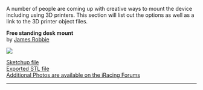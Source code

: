 A number of people are coming up with creative ways to mount the device including using 3D printers.  This section will list out the options as well as a link to the 3D printer object files.

**Free standing desk mount**  
by [James Robbie](http://members.iracing.com/jforum/user/profile/186674.page)  

![](http://i1201.photobucket.com/albums/bb350/jdrobbie41/24081267-400a-43a6-a625-b680936a3782_zpsetkzyjey.jpg)

[Sketchup file](https://www.dropbox.com/s/l47ily6omv4g2hj/Screen%20housing.skp?dl=0)  
[Exported STL file](https://www.dropbox.com/s/km0ylimgfnwj49q/Screen%20housing.stl?dl=0)  
[Additional Photos are available on the iRacing Forums](http://members.iracing.com/jforum/posts/list/75/3326740.page#9266080)

---
